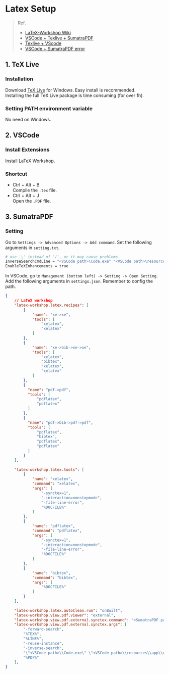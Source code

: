 # Latex Setup

> Ref.  
>
>- [LaTeX-Workshop Wiki](https://github.com/James-Yu/LaTeX-Workshop/wiki)
>- [VSCode + Texlive + SumatraPDF](https://zhuanlan.zhihu.com/p/142963562)  
>- [Texlive + VScode](https://zhuanlan.zhihu.com/p/58811994)  
>- [VSCode + SumatraPDF error](https://zhuanlan.zhihu.com/p/434142338)  

## 1. TeX Live  

### Installation  

Download [TeX Live](https://www.tug.org/texlive/) for Windows. Easy install is recommended.  
Installing the full TeX Live package is time consuming (for over 1h).

### Setting PATH environment variable  

No need on Windows.  

## 2. VSCode  

### Install Extensions

Install LaTeX Workshop.  

### Shortcut  

- Ctrl + Alt + B  
Compile the `.tex` file.  
- Ctrl + Alt + J  
Open the `.PDF` file.  

## 3. SumatraPDF  

### Setting  

Go to `Settings -> Advanced Options -> Add command`.
Set the following arguments in `setting.txt`.

```bash
# use '\' instead of '/', or it may cause problems.
InverseSearchCmdLine = "<VSCode path>\Code.exe" "<VSCode path>\resources\app\out\cli.js" --ms-enable-electron-run-as-node -r -g "%f:%l"
EnableTeXEnhancements = true
```  

In VSCode, go to `Management (bottom left) -> Setting -> Open Setting`.  
Add the following arguments in `settings.json`.  Remember to config the path.  

```json
{
    // LaTeX workshop  
    "latex-workshop.latex.recipes": [
        {
            "name": "xe->xe",
            "tools": [
                "xelatex",
                "xelatex"
            ]
        },
        {
            "name": "xe->bib->xe->xe",
            "tools": [
                "xelatex",
                "bibtex",
                "xelatex",
                "xelatex"
            ]
        },
        {
          "name": "pdf->pdf",
          "tools": [
              "pdflatex",
              "pdflatex"
          ]
        },
        {
          "name": "pdf->bib->pdf->pdf",
          "tools": [
              "pdflatex",
              "bibtex",
              "pdflatex",
              "pdflatex"
          ]
        }
    ],
    
    "latex-workshop.latex.tools": [
        {
            "name": "xelatex",
            "command": "xelatex",
            "args": [
                "-synctex=1",
                "-interaction=nonstopmode",
                "-file-line-error",
                "%DOCFILE%"
            ]
        },
        {
            "name": "pdflatex",
            "command": "pdflatex",
            "args": [
                "-synctex=1",
                "-interaction=nonstopmode",
                "-file-line-error",
                "%DOCFILE%"
            ]
        },
        {
            "name": "bibtex",
            "command": "bibtex",
            "args": [
                "%DOCFILE%"
            ]
        }
    ],
    
    "latex-workshop.latex.autoClean.run": "onBuilt",
    "latex-workshop.view.pdf.viewer": "external",
    "latex-workshop.view.pdf.external.synctex.command": "<SumatraPDF path>/SumatraPDF.exe",
    "latex-workshop.view.pdf.external.synctex.args": [
        "-forward-search",
        "%TEX%",
        "%LINE%",
        "-reuse-instance",
        "-inverse-search",
        "\"<VSCode path>\\Code.exe\" \"<VSCode path>\\resources\\app\\out\\cli.js\" --ms-enable-electron-run-as-node -r -g \"%f:%l\"",
        "%PDF%"
    ],
}
```
